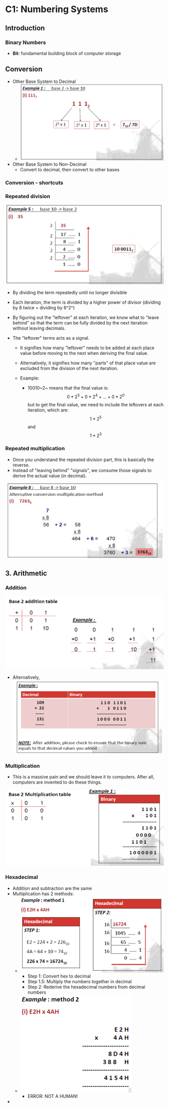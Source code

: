 # C1: Numbering Systems

## Introduction

### Binary Numbers

- **Bit**: fundamental building block of computer storage

## Conversion

- Other Base System to Decimal
  - ![1569156397263](c1-numbering-systems.assets/1569156397263.png)
- Other Base System to Non-Decimal
  - Convert to decimal, then convert to other bases

### Conversion - shortcuts

### Repeated division

![1569156589320](c1-numbering-systems.assets/1569156589320.png)

- By dividing the term repeatedly until no longer divisible

- Each iteration, the term is divided by a higher power of divisor (dividing by 8 twice = dividing by 8^2^)

- By figuring out the "leftover" at each iteration, we know what to "leave behind" so that the term can be fully divided by the next iteration without leaving decimals. 

- The "leftover" terms acts as a signal. 

  - It signifies how many "leftover" needs to be added at each place value before moving to the next when deriving the final value. 

  - Alternatively, it signifies how many "parts" of that place value are excluded from the division of the next iteration.

  - Example:

    - 10010~2~ means that the final value is:
      $$
      0*2^5+0*2^4+...+0*2^0
      $$
      but to get the final value, we need to include the leftovers at each iteration, which are:
      $$
      1*2^5
      $$
      and
      $$
      1*2^3
      $$

### Repeated multiplication

- Once you understand the repeated division part, this is basically the reverse.
- Instead of "leaving behind" "signals", we consume those signals to derive the actual value (in decimal).

![1569157347578](c1-numbering-systems.assets/1569157347578.png)

## 3. Arithmetic

### Addition

![1569234426309](c1-numbering-systems.assets/1569234426309.png)

- Alternatively, ![1569234475963](c1-numbering-systems.assets/1569234475963.png)

### Multiplication

- This is a massive pain and we should leave it to computers. After all, computers are invented to do these things.

![1569234551448](c1-numbering-systems.assets/1569234551448.png)

### Hexadecimal

- Addition and subtraction are the same
- Multiplication has 2 methods:
  - ![1569234672966](c1-numbering-systems.assets/1569234672966.png)
    - Step 1: Convert hex to decimal
    - Step 1.5: Multiply the numbers together in decimal
    - Step 2: Rederive the hexadecimal numbers from decimal numbers 
  - ![1569234683224](c1-numbering-systems.assets/1569234683224.png)
    - ERROR: NOT A HUMAN!
- 

